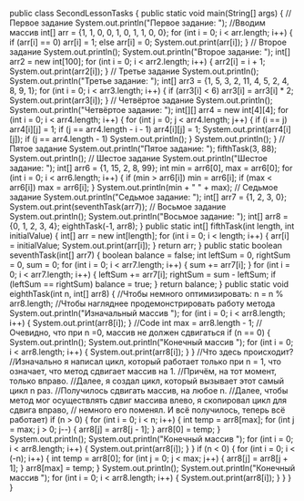 public class SecondLessonTasks {
    public static void main(String[] args) {
// Первое задание
        System.out.println("Первое задание: ");
        //Вводим массив
        int[] arr = {1, 1, 0, 0, 1, 0, 1, 1, 0, 0};
        for (int i = 0; i < arr.length; i++) {
            if (arr[i] == 0) arr[i] = 1;
            else arr[i] = 0;
            System.out.print(arr[i]);
        }
// Второе задание
        System.out.println();
        System.out.println("Второе задание: ");
        int[] arr2 = new int[100];
        for (int i = 0; i < arr2.length; i++) {
            arr2[i] = i + 1;
            System.out.print(arr2[i]);
        }
// Третье задание
        System.out.println();
        System.out.println("Третье задание: ");
        int[] arr3 = {1, 5, 3, 2, 11, 4, 5, 2, 4, 8, 9, 1};
        for (int i = 0; i < arr3.length; i++) {
            if (arr3[i] < 6) arr3[i] = arr3[i] * 2;
            System.out.print(arr3[i]);
        }
// Четвёртое задание
        System.out.println();
        System.out.println("Четвёртое задание: ");
        int[][] arr4 = new int[4][4];
        for (int i = 0; i < arr4.length; i++) {
            for (int j = 0; j < arr4.length; j++) {
                if (i == j) arr4[i][j] = 1;
                if (j == arr4.length - i - 1) arr4[i][j] = 1;
                System.out.print(arr4[i][j]);
                if (j == arr4.length - 1) System.out.println();
            }
            System.out.println();
        }
// Пятое задание
        System.out.println("Пятое задание: ");
        fifthTask(3, 88);
        System.out.println();
// Шестое задание
        System.out.println("Шестое задание: ");
        int[] arr6 = {1, 15, 2, 8, 99};
        int min = arr6[0], max = arr6[0];
        for (int i = 0; i < arr6.length; i++) {
            if (min > arr6[i]) min = arr6[i];
            if (max < arr6[i]) max = arr6[i];
        }
        System.out.println(min + " " + max);
// Седьмое задание
        System.out.println("Седьмое задание: ");
        int[] arr7 = {1, 2, 3, 0};
        System.out.print(seventhTask(arr7));
// Восьмое задание
        System.out.println();
        System.out.println("Восьмое задание: ");
        int[] arr8 = {0, 1, 2, 3, 4};
        eighthTask(-1, arr8);
    }
    public static int[] fifthTask(int length, int initialValue) {
        int[] arr = new int[length];
        for (int i = 0; i < length; i++) {
            arr[i] = initialValue;
            System.out.print(arr[i]);
        }
        return arr;
    }
    public static boolean seventhTask(int[] arr7) {
        boolean balance = false;
        int leftSum = 0, rightSum = 0, sum = 0;
        for (int i = 0; i < arr7.length; i++) {
            sum += arr7[i];
        }
        for (int i = 0; i < arr7.length; i++) {
            leftSum += arr7[i];
            rightSum = sum - leftSum;
            if (leftSum == rightSum) balance = true;
        }
        return balance;
    }
    public static void eighthTask(int n, int[] arr8) {
        //Чтобы немного оптимизировать:
        n = n % arr8.length;
        //Чтобы нагляднее продемонстрировать работу метода
        System.out.println("Изначальный массив ");
        for (int i = 0; i < arr8.length; i++) {
            System.out.print(arr8[i]);
        }
        //Code
        int max = arr8.length - 1;
        //Очевидно, что при n =0, массив не должен сдвигаться
        if (n == 0) {
            System.out.println();
            System.out.println("Конечный массив ");
            for (int i = 0; i < arr8.length; i++) {
                System.out.print(arr8[i]);
            }
        }
        //Что здесь происходит?
        //Изначально я написал цикл, который работает только при n = 1, что означает, что метод сдвигает массив на 1.
        //Причём, на тот момент, только вправо.
        //Далее, я создал цикл, который вызывает этот самый цикл n раз.
        //Получилось сдвигать массив, на любое n.
        //Далее, чтобы метод мог осуществлять сдвиг массива влево, я скопировал цикл для сдвига вправо,
        //  немного его поменял. И всё получилось, теперь всё работает)
        if (n > 0) {
            for (int i = 0; i < n; i++) {
                int temp = arr8[max];
                for (int j = max; j > 0; j--) {
                    arr8[j] = arr8[j - 1];
                }
                arr8[0] = temp;
            }
            System.out.println();
            System.out.println("Конечный массив ");
            for (int i = 0; i < arr8.length; i++) {
                System.out.print(arr8[i]);
            }
        }
        if (n < 0) {
            for (int i = 0; i < (-n); i++) {
                int temp = arr8[0];
                for (int j = 0; j < max; j++) {
                    arr8[j] = arr8[j + 1];
                }
                arr8[max] = temp;
            }
            System.out.println();
            System.out.println("Конечный массив ");
            for (int i = 0; i < arr8.length; i++) {
                System.out.print(arr8[i]);
            }
        }
    }
}
